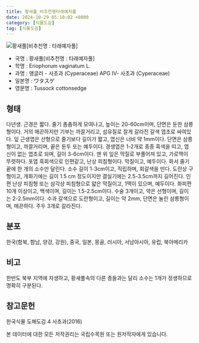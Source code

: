 ```yaml
---
title: 황새풀_비추천명타래예자풀
date: 2024-10-29 05:10:02 +0800
category: [식물도감]
tag: [식물도감]
---
```




![황새풀[비추천명 : 타래예자풀]](/fileUpload/plants/basic/Cyperaceae/Eriophorum/5316/2_th2.JPG)
- 국명 : 황새풀[비추천명 : 타래예자풀]
- 학명 : Eriophorum vaginatum L.
- 과명 : 앵글러 - 사초과 (Cyperaceae) APG Ⅳ- 사초과 (Cyperaceae)
- 일본명 : ワタスゲ
- 영문명 : Tussock cottonsedge


## 형태
다년생. 근경은 짧다. 줄기 촘촘하게 모여나고, 높이는 20-60cm이며, 단면은 둔한 삼릉형이다. 거의 매끈하지만 기부는 까끌거리고, 섬유질로 잘게 갈라진 갈색 엽초로 싸여있다. 잎 근생엽은 선형으로 줄기보다 길이가 짧고, 엽신은 너비 약 1mm이다. 단면은 삼릉형이고, 까끌거리며, 끝은 둔두 또는 예두이다. 경생엽은 1-2개로 종종 흑색을 띠고, 엽신이 없는 엽초로 되며, 길이 3-6cm이다. 맨 위 잎은 막질로 부풀어져 있고, 가로맥이 뚜렷하다. 포엽 흑회색으로 인편같고, 난상 피침형이다. 막질이고, 예두이다. 화서 줄기 끝에 한 개의 소수만 달린다. 소수 길이 1-3cm이고, 직립하며, 회갈색을 띤다. 도란상 구형이고, 개화기에는 길이 1.5 cm 정도이지만 결실기에는 2.5-3.5cm까지 길어진다. 인편 난상 피침형 또는 삼각상 피침형으로 얇은 막질이고, 1맥이 있으며, 예두이다. 화피편 10개 이상이고, 백색이며, 길이는 1.5-2.5cm이다. 수술 3개이고, 약은 선형이며, 길이는 2-2.5mm이다. 수과 갈색으로 도란형이고, 길이는 약 2mm, 단면은 눌린 삼릉형이며, 매끈하다. 주두 3개로 갈라진다.
## 분포
한국(함북, 함남, 양강, 강원), 중국, 일본, 몽골, 러시아, 서남아시아, 유럽, 북아메리카
## 비고
한반도 북부 지역에 자생하고, 황새풀속의 다른 종들과는 달리 소수는 1개가 정생하므로 명확히 구분된다.
## 참고문헌
한국식물 도해도감 4 사초과(2016)






본 데이터에 대한 모든 저작권리는 국립수목원 또는 원저작자에게 있습니다.

